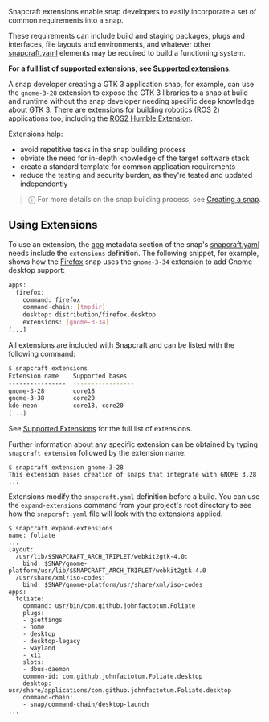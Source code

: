 Snapcraft extensions enable snap developers to easily incorporate a set of common requirements into a snap.

These requirements can include build and staging packages, plugs and interfaces, file layouts and environments, and whatever other [snapcraft.yaml](/t/the-snapcraft-format/8337) elements may be required to build a functioning system.

**For a full list of supported extensions, see [Supported extensions](/t/supported-extensions/20521).**

A snap developer creating a GTK 3 application snap, for example, can use the `gnome-3-28` extension to expose the GTK 3 libraries to a snap at build and runtime without the snap developer needing specific deep knowledge about GTK 3. There are extensions for building robotics (ROS 2) applications too, including the [ROS2 Humble Extension](/t/the-ros-2-humble-extension/30809).

Extensions help:
- avoid repetitive tasks in the snap building process
- obviate the need for in-depth knowledge of the target software stack
- create a standard template for common application requirements
- reduce the testing and security burden, as they're tested and updated independently

> ⓘ  For more details on the snap building process, see [Creating a snap](/t/creating-a-snap/6799).

## Using Extensions

To use an extension, the [app](/t/snapcraft-app-and-service-metadata/8335#heading--extension) metadata section of the snap's [snapcraft.yaml](/t/the-snapcraft-format/8337) needs include the `extensions` definition. The following snippet, for example, shows how the [Firefox](https://github.com/mozilla/gecko-dev/blob/d36cf98aa85f24ceefd07521b3d16b9edd2abcb7/taskcluster/docker/firefox-snap/firefox.snapcraft.yaml.in#L15) snap uses the `gnome-3-34` extension to add Gnome desktop support:

```bash
apps:
  firefox:
    command: firefox
    command-chain: [tmpdir]
    desktop: distribution/firefox.desktop
    extensions: [gnome-3-34]
[...]
```

All extensions are included with Snapcraft and can be listed with the following command:

```bash
$ snapcraft extensions
Extension name    Supported bases
----------------  -----------------
gnome-3-28        core18
gnome-3-38        core20
kde-neon          core18, core20
[...]
```

See [Supported Extensions](/t/supported-extensions/20521) for the full list of extensions.

Further information about any specific extension can be obtained by typing `snapcraft extension` followed by the extension name:

```shell
$ snapcraft extension gnome-3-28
This extension eases creation of snaps that integrate with GNOME 3.28
...
```

Extensions modify the `snapcraft.yaml` definition before a build. You can use the `expand-extensions` command from your project's root directory to see how the `snapcraft.yaml` file will look with the extensions applied.

```shell
$ snapcraft expand-extensions
name: foliate
...
layout:
  /usr/lib/$SNAPCRAFT_ARCH_TRIPLET/webkit2gtk-4.0:
    bind: $SNAP/gnome-platform/usr/lib/$SNAPCRAFT_ARCH_TRIPLET/webkit2gtk-4.0
  /usr/share/xml/iso-codes:
    bind: $SNAP/gnome-platform/usr/share/xml/iso-codes
apps:
  foliate:
    command: usr/bin/com.github.johnfactotum.Foliate
    plugs:
    - gsettings
    - home
    - desktop
    - desktop-legacy
    - wayland
    - x11
    slots:
    - dbus-daemon
    common-id: com.github.johnfactotum.Foliate.desktop
    desktop: usr/share/applications/com.github.johnfactotum.Foliate.desktop
    command-chain:
    - snap/command-chain/desktop-launch
...
```